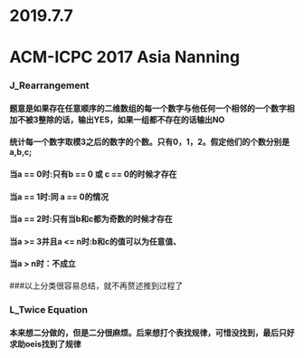 # 2019.7.7
# ACM-ICPC 2017 Asia Nanning
### J_Rearrangement
#### 题意是如果存在任意顺序的二维数组的每一个数字与他任何一个相邻的一个数字相加不被3整除的话，输出YES，如果一组都不存在的话输出NO
#### 统计每一个数字取模3之后的数字的个数。只有0，1，2。假定他们的个数分别是a,b,c;
#### 当a == 0时:只有b == 0 或 c == 0的时候才存在
#### 当a == 1时:同 a == 0的情况
#### 当a == 2时:只有当b和c都为奇数的时候才存在
#### 当a >= 3并且a <= n时:b和c的值可以为任意值、
#### 当a > n时：不成立
###以上分类很容易总结，就不再赘述推到过程了

### L_Twice Equation
#### 本来想二分做的，但是二分很麻烦。后来想打个表找规律，可惜没找到，最后只好求助oeis找到了规律